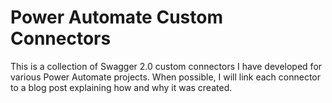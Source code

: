 # Power Automate Custom Connectors

This is a collection of Swagger 2.0 custom connectors I have developed for various Power Automate projects. When possible, I will link each connector to a blog post explaining how and why it was created.
